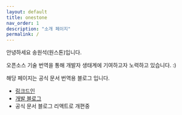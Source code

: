 ```yaml
---
layout: default
title: onestone
nav_order: 1
description: "소개 페이지"
permalink: /
---
```


안녕하세요 송원석(원스톤)입니다.

오픈소스 기술 번역을 통해 개발자 생태계에 기여하고자 노력하고 있습니다. :)

해당 페이지는 공식 문서 번역용 블로그 입니다.

- [링크드인](https://www.linkedin.com/in/devsong/)
- [개발 블로그](https://onestone-dev.tistory.com/)
- 공식 문서 블로그 리액트로 개편중